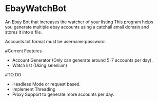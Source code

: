 # EbayWatchBot
An Ebay Bot that increases the watcher of your listing
This program helps you generate multiple ebay accounts using a catchall email domain and stores it into a file.


Accounts.txt format must be username:password. 


#Current Features

- Account Generator (Only can generate around 5-7 accounts per day).
- Watch list (Using selenium)



#TO DO 

- Headless Mode or request based.
- Implement Threading
- Proxy Support to generate more accounts per day.

